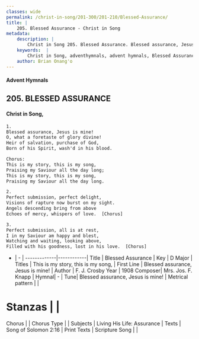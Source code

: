 ```yaml
---
classes: wide
permalink: /christ-in-song/201-300/201-210/Blessed-Assurance/
title: |
    205. Blessed Assurance - Christ in Song
metadata:
    description: |
        Christ in Song 205. Blessed Assurance. Blessed assurance, Jesus is mine! O, what a foretaste of glory divine! Heir of salvation, purchase of God, Born of his Spirit, wash'd in his blood. Chorus: This is my story, this is my song, Praising my Saviour all the day long; This is my story, this is my song, Praising my Saviour all the day long.
    keywords:  |
        Christ in Song, adventhymnals, advent hymnals, Blessed Assurance, Blessed assurance, Jesus is mine!. This is my story, this is my song,
    author: Brian Onang'o
---
```


#### Advent Hymnals
## 205. BLESSED ASSURANCE
####  Christ in Song,

```txt
1.
Blessed assurance, Jesus is mine!
O, what a foretaste of glory divine!
Heir of salvation, purchase of God,
Born of his Spirit, wash'd in his blood.

Chorus:
This is my story, this is my song,
Praising my Saviour all the day long;
This is my story, this is my song,
Praising my Saviour all the day long.

2.
Perfect submission, perfect delight,
Visions of rapture now burst on my sight.
Angels descending bring from above
Echoes of mercy, whispers of love.  [Chorus]

3.
Perfect submission, all is at rest,
I in my Saviour am happy and blest,
Watching and waiting, looking above,
Filled with his goodness, lost in his love.  [Chorus]

```

- |   -  |
-------------|------------|
Title | Blessed Assurance |
Key | D Major |
Titles | This is my story, this is my song, |
First Line | Blessed assurance, Jesus is mine! |
Author | F. J. Crosby
Year | 1908
Composer| Mrs. Jos. F. Knapp |
Hymnal|  - |
Tune| Blessed assurance, Jesus is mine! |
Metrical pattern | |
# Stanzas |  |
Chorus |  |
Chorus Type |  |
Subjects | Living His Life: Assurance |
Texts | Song of Solomon 2:16 |
Print Texts | 
Scripture Song |  |
    
